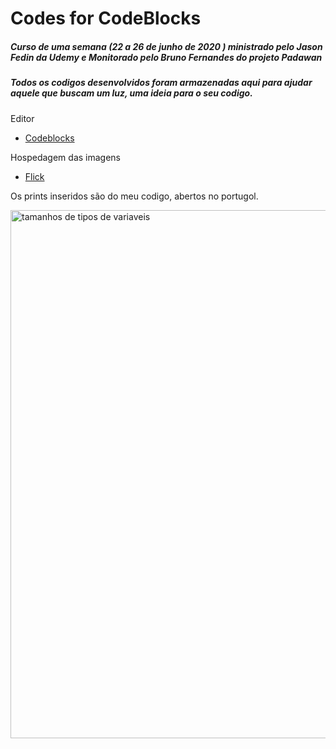 
<h1>Codes for CodeBlocks</h1>

<h5>Curso de uma semana (22 a 26 de junho de 2020 ) ministrado pelo Jason Fedin da Udemy e Monitorado pelo Bruno Fernandes do projeto<strong> Padawan</strong><h5>
  
<h5>Todos os codigos desenvolvidos foram armazenadas aqui para ajudar aquele que buscam um luz, uma ideia para o seu codigo.</h5>

Editor 
- [Codeblocks](http://www.codeblocks.org/)

Hospedagem das imagens
- [Flick](https://www.flickr.com/)

Os prints inseridos são do meu codigo, abertos no portugol.

<a data-flickr-embed="true" href="https://www.flickr.com/gp/188964866@N08/He5NF7" title="tamanhos de tipos de variaveis"><img src="https://live.staticflickr.com/65535/50043927163_c903c010ea_b.jpg" width="1024" height="845" alt="tamanhos de tipos de variaveis"></a>
